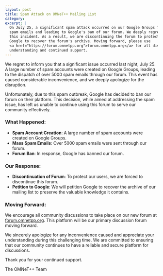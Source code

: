 ```yaml
---
layout: post
title: Spam Attack on OMNeT++ Mailing List
category:
excerpt: |
  On July 25, a significant spam attack occurred on our Google Groups forum, resulting in over 5000
  spam emails and leading to Google's ban of our forum. We deeply regret the inconvenience caused by
  this incident. As a result, we are discontinuing the forum to protect our users. We are petitioning
  Google to recover the forum's archive. Moving forward, please use 
  <a href="https://forum.omnetpp.org">forum.omnetpp.org</a> for all discussions. We appreciate your
  understanding and continued support.
---
```

We regret to inform you that a significant issue occurred last night, July 25. A large number of spam accounts were created on Google Groups, leading to the dispatch of over 5000 spam emails through our forum. This event has caused considerable inconvenience, and we deeply apologize for the disruption.

Unfortunately, due to this spam outbreak, Google has decided to ban our forum on their platform. This decision, while aimed at addressing the spam issue, has left us unable to continue using this forum to serve our community effectively.

### What Happened:
- **Spam Account Creation**: A large number of spam accounts were created on Google Groups.
- **Mass Spam Emails**: Over 5000 spam emails were sent through our forum.
- **Forum Ban**: In response, Google has banned our forum.

### Our Response:
- **Discontinuation of Forum**: To protect our users, we are forced to discontinue this forum.
- **Petition to Google**: We will petition Google to recover the archive of our mailing list to preserve the valuable knowledge it contains.

### Moving Forward:
We encourage all community discussions to take place on our new forum at [forum.omnetpp.org](https://forum.omnetpp.org). This platform will be our primary discussion forum moving forward.

We sincerely apologize for any inconvenience caused and appreciate your understanding during this challenging time. We are committed to ensuring that our community continues to have a reliable and secure platform for discussions.

Thank you for your continued support.

The OMNeT++ Team
